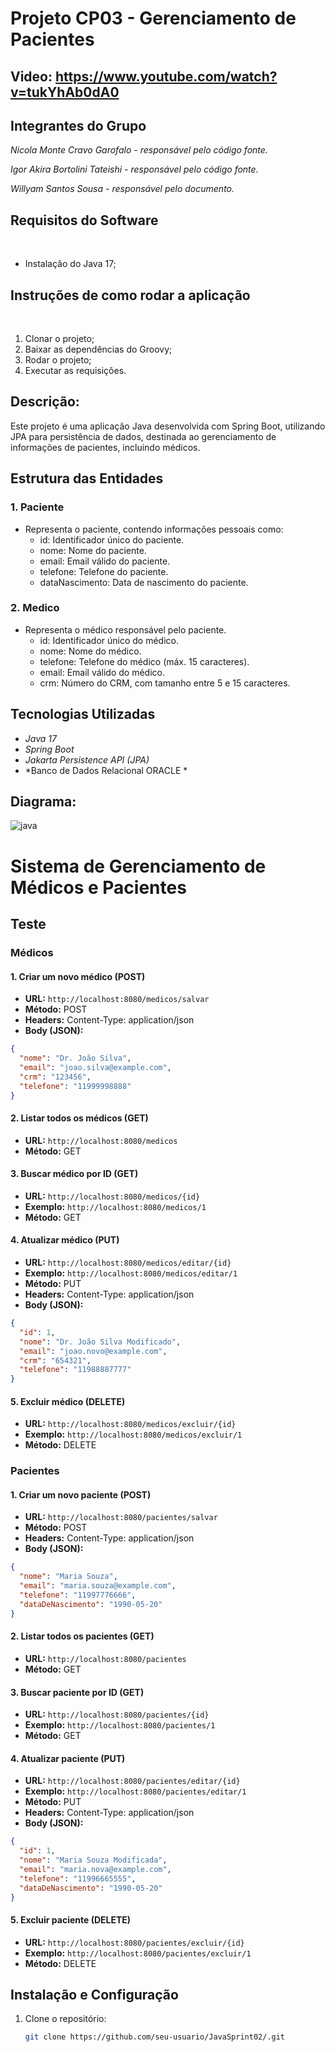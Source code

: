 # Projeto CP03 - Gerenciamento de Pacientes

## Video: https://www.youtube.com/watch?v=tukYhAb0dA0

## Integrantes do Grupo

*Nicola Monte Cravo Garofalo - responsável pelo código fonte.*

*Igor Akira Bortolini Tateishi - responsável pelo código fonte.*

*Willyam Santos Sousa - responsável pelo documento.*

## Requisitos do Software
 
- Instalação do Java 17;
 
## Instruções de como rodar a aplicação
 
1. Clonar o projeto;
2. Baixar as dependências do Groovy;
3. Rodar o projeto;
4. Executar as requisições.

## Descrição:

Este projeto é uma aplicação Java desenvolvida com Spring Boot, utilizando JPA para persistência de dados, destinada ao gerenciamento de informações de pacientes, incluindo médicos. 

## Estrutura das Entidades

### 1. Paciente
- Representa o paciente, contendo informações pessoais como:
  - id: Identificador único do paciente.
  - nome: Nome do paciente.
  - email: Email válido do paciente.
  - telefone: Telefone do paciente.
  - dataNascimento: Data de nascimento do paciente.

### 2. Medico
- Representa o médico responsável pelo paciente.
  - id: Identificador único do médico.
  - nome: Nome do médico.
  - telefone: Telefone do médico (máx. 15 caracteres).
  - email: Email válido do médico.
  - crm: Número do CRM, com tamanho entre 5 e 15 caracteres.

## Tecnologias Utilizadas

- *Java 17*
- *Spring Boot*
- *Jakarta Persistence API (JPA)*
- *Banco de Dados Relacional ORACLE *

## Diagrama:
![java](https://github.com/user-attachments/assets/60264022-3a21-435c-8b27-997127e997cf)

# Sistema de Gerenciamento de Médicos e Pacientes

## Teste

### Médicos

#### 1. Criar um novo médico (POST)
- **URL:** `http://localhost:8080/medicos/salvar`
- **Método:** POST
- **Headers:** Content-Type: application/json
- **Body (JSON):**
```json
{
  "nome": "Dr. João Silva",
  "email": "joao.silva@example.com",
  "crm": "123456",
  "telefone": "11999998888"
}
```

#### 2. Listar todos os médicos (GET)
- **URL:** `http://localhost:8080/medicos`
- **Método:** GET

#### 3. Buscar médico por ID (GET)
- **URL:** `http://localhost:8080/medicos/{id}`
- **Exemplo:** `http://localhost:8080/medicos/1`
- **Método:** GET

#### 4. Atualizar médico (PUT)
- **URL:** `http://localhost:8080/medicos/editar/{id}`
- **Exemplo:** `http://localhost:8080/medicos/editar/1`
- **Método:** PUT
- **Headers:** Content-Type: application/json
- **Body (JSON):**
```json
{
  "id": 1,
  "nome": "Dr. João Silva Modificado",
  "email": "joao.novo@example.com",
  "crm": "654321",
  "telefone": "11988887777"
}
```

#### 5. Excluir médico (DELETE)
- **URL:** `http://localhost:8080/medicos/excluir/{id}`
- **Exemplo:** `http://localhost:8080/medicos/excluir/1`
- **Método:** DELETE

### Pacientes

#### 1. Criar um novo paciente (POST)
- **URL:** `http://localhost:8080/pacientes/salvar`
- **Método:** POST
- **Headers:** Content-Type: application/json
- **Body (JSON):**
```json
{
  "nome": "Maria Souza",
  "email": "maria.souza@example.com",
  "telefone": "11997776666",
  "dataDeNascimento": "1990-05-20"
}
```

#### 2. Listar todos os pacientes (GET)
- **URL:** `http://localhost:8080/pacientes`
- **Método:** GET

#### 3. Buscar paciente por ID (GET)
- **URL:** `http://localhost:8080/pacientes/{id}`
- **Exemplo:** `http://localhost:8080/pacientes/1`
- **Método:** GET

#### 4. Atualizar paciente (PUT)
- **URL:** `http://localhost:8080/pacientes/editar/{id}`
- **Exemplo:** `http://localhost:8080/pacientes/editar/1`
- **Método:** PUT
- **Headers:** Content-Type: application/json
- **Body (JSON):**
```json
{
  "id": 1,
  "nome": "Maria Souza Modificada",
  "email": "maria.nova@example.com",
  "telefone": "11996665555",
  "dataDeNascimento": "1990-05-20"
}
```

#### 5. Excluir paciente (DELETE)
- **URL:** `http://localhost:8080/pacientes/excluir/{id}`
- **Exemplo:** `http://localhost:8080/pacientes/excluir/1`
- **Método:** DELETE
   


## Instalação e Configuração

1. Clone o repositório:
   ```bash
   git clone https://github.com/seu-usuario/JavaSprint02/.git
